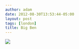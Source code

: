 ```yaml
---
author: adam
date: 2012-08-30T13:53:44-05:00
layout: post
tags: [london]
title: Big Ben
---
```


![](/media/m9l62sCPJ61qga9s2o1_1280.jpg)
